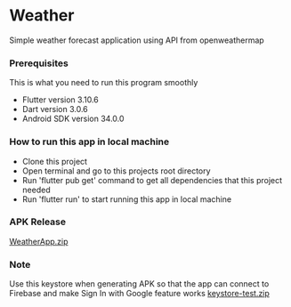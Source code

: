 # Weather
Simple weather forecast application using API from openweathermap

### Prerequisites

This is what you need to run this program smoothly
- Flutter version 3.10.6
- Dart version 3.0.6
- Android SDK version 34.0.0

### How to run this app in local machine
- Clone this project
- Open terminal and go to this projects root directory
- Run 'flutter pub get' command to get all dependencies that this project needed
- Run 'flutter run' to start running this app in local machine

### APK Release
[WeatherApp.zip](https://github.com/Muammarbanana/weather/files/13169145/WeatherApp.zip)

### Note
Use this keystore when generating APK so that the app can connect to Firebase and make Sign In with Google feature works
[keystore-test.zip](https://github.com/Muammarbanana/weather/files/13169142/keystore-test.zip)
